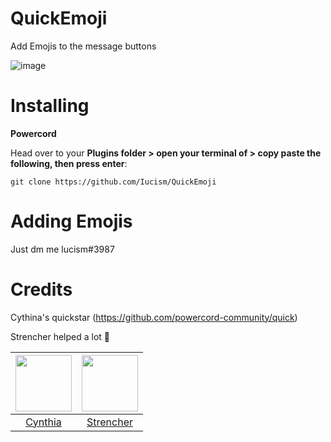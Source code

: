# QuickEmoji

Add Emojis to the message buttons 

![image](https://user-images.githubusercontent.com/105166639/172046128-17b681c5-ca9a-48d5-b8d1-c78723306ed4.png)


# Installing 
**Powercord**

Head over to your **Plugins folder > open your terminal of > copy paste the following, then press enter**:

```
git clone https://github.com/Iucism/QuickEmoji
```

# Adding Emojis

Just dm me lucism#3987


# Credits

Cythina's quickstar (https://github.com/powercord-community/quick)

Strencher helped a lot 💖

|<a href="https://github.com/cyyynthia"><img src="https://avatars.githubusercontent.com/u/9999055?v=4" width="90px" height="90px"></a>|<a href="https://github.com/Strencher"><img src="https://avatars.githubusercontent.com/u/46447572?v=4" width="90px" height="90px"></a>|
|:-:|:-:|
|[Cynthia](https://github.com/cyyynthia)|[Strencher](https://github.com/Strencher)|
